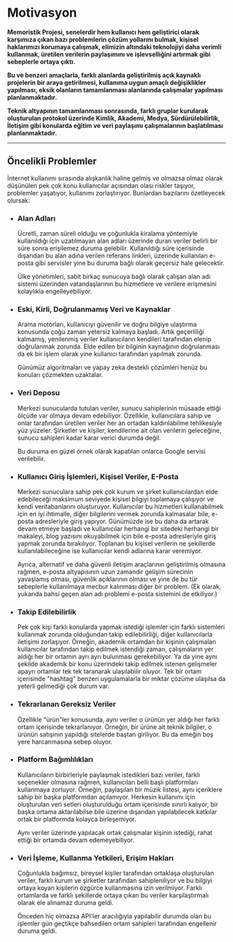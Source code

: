 # Motivasyon

**Memoristik Projesi, senelerdir hem kullanıcı hem geliştirici olarak karşımıza çıkan bazı problemlerin çözüm yollarını bulmak, kişisel haklarımızı korumaya çalışmak, elimizin altındaki teknolojiyi daha verimli kullanmak, üretilen verilerin paylaşımını ve işlevselliğini artırmak gibi sebeplerle ortaya çıktı.**

**Bu ve benzeri amaçlarla, farklı alanlarda geliştirilmiş açık kaynaklı projelerin bir araya getirilmesi, kullanıma uygun amaçlı değişiklikler yapılması, eksik olanların tamamlanması alanlarında çalışmalar yapılması planlanmaktadır.**

**Teknik altyapının tamamlanması sonrasında, farklı gruplar kurularak oluşturulan protokol üzerinde Kimlik, Akademi, Medya, Sürdürülebilirlik, İletişim gibi konularda eğitim ve veri paylaşımı çalışmalarının başlatılması planlanmaktadır.**

---

## **Öncelikli Problemler**

İnternet kullanımı sırasında alışkanlık haline gelmiş ve olmazsa olmaz olarak düşünülen pek çok konu kullanıcılar açısından olası riskler taşıyor, problemler yaşatıyor, kullanımı zorlaştırıyor. Bunlardan bazılarını özetleyecek olursak:

- ### Alan Adları

    Ücretli, zaman süreli olduğu ve çoğunlukla kiralama yöntemiyle kullanıldığı için uzatılmayan alan adları üzerinde duran veriler belirli bir süre sonra erişilemez duruma gelebilir. Kullanıldığı süre içerisinde dışarıdan bu alan adına verilen referans linkleri, üzerinde kullanılan e-posta gibi servisler yine bu duruma bağlı olarak geçersiz hale gelecektir.

    Ülke yönetimleri, sabit birkaç sunucuya bağlı olarak çalışan alan adı sistemi üzerinden vatandaşlarının bu hizmetlere ve verilere erişmesini kolaylıkla engelleyebiliyor.


- ### Eski, Kirli, Doğrulanmamış Veri ve Kaynaklar

    Arama motorları, kullanıcıyı güvenilir ve doğru bilgiye ulaştırma konusunda çoğu zaman yetersiz kalmaya başladı. Artık geçerliliği kalmamış, yenilenmiş veriler kullanıcıların kendileri tarafından elenip doğrulanmak zorunda. Elde edilen bir bilginin kaynağının doğrulanması da ek bir işlem olarak yine kullanıcı tarafından yapılmak zorunda.

    Günümüz algoritmaları ve yapay zeka destekli çözümleri henüz bu konuları çözmekten uzaktalar.

- ### Veri Deposu

    Merkezi sunucularda tutulan veriler, sunucu sahiplerinin müsaade ettiği ölçüde var olmaya devam edebiliyor. Özellikle, kullanıcılara sahip ve onlar tarafından üretilen veriler her an ortadan kaldırılabilme tehlikesiyle yüz yüzeler. Şirketler ve kişiler, kendilerine ait olan verilerin geleceğine, sunucu sahipleri kadar karar verici durumda değil.
    
    Bu duruma en güzel örnek olarak kapatılan onlarca Google servisi verilebilir.

- ### Kullanıcı Giriş İşlemleri, Kişisel Veriler, E-Posta

    Merkezi sunuculara sahip pek çok kurum ve şirket kullanıcılardan elde edebileceği maksimum seviyede kişisel bilgiyi toplamaya çalışıyor ve kendi veritabanlarını oluşturuyor. Kullanıcılar bu hizmetleri kullanabilmek için en iyi ihtimalle, diğer bilgilerini vermek zorunda kalmasalar bile, e-posta adresleriyle giriş yapıyor. Günümüzde ise bu daha da artarak devam etmeye başladı ve kullanıcılar herhangi bir sitedeki herhangi bir makaleyi, blog yazısını okuyabilmek için bile e-posta adresleriyle giriş yapmak zorunda bırakılıyor. Toplanan bu kişisel verilerin ne şekillerde kullanılabileceğine ise kullanıcılar kendi adlarına karar veremiyor.
    
    Ayrıca, alternatif ve daha güvenli iletişim araçlarının geliştirilmiş olmasına rağmen, e-posta altyapısının uzun zamandır gelişim sürecinin yavaşlamış olması, güvenlik açıklarının olması ve yine de bu tür sebeplerle kullanılmaya mecbur kalınması diğer bir problem. (Ek olarak, yukarıda bahsi geçen alan adı problemi e-posta sistemini de etkiliyor.)

- ### Takip Edilebilirlik

    Pek çok kişi farklı konularda yapmak istediği işlemler için farklı sistemleri kullanmak zorunda olduğundan takip edilebilirliği, diğer kullanıcılarla iletişimi zorlaşıyor. Örneğin, akademik ortamdan bir kişinin çalışmaları kullanıcılar tarafından takip edilmek istendiği zaman, çalışmaların yer aldığı her bir ortamın ayrı ayrı bulunması gerekebiliyor. Ya da yine aynı şekilde akademik bir konu üzerindeki takip edilmek istenen gelişmeler apayrı ortamlar tek tek taranarak ulaşılabilir oluyor. Tek bir ortam içerisinde "hashtag" benzeri uygulamalarla bir miktar çözüme ulaşılsa da yeterli gelmediği çok durum var.

- ### Tekrarlanan Gereksiz Veriler

    Özellikle "ürün"ler konusunda, aynı veriler o ürünün yer aldığı her farklı ortam içerisinde tekrarlanıyor. Örneğin, bir ürüne ait teknik bilgiler, o ürünün satışının yapıldığı sitelerde baştan giriliyor. Bu da emeğin boş yere harcanmasına sebep oluyor.

- ### Platform Bağımlılıkları

    Kullanıcıların birbirleriyle paylaşmak istedikleri bazı veriler, farklı seçenekler olmasına rağmen, kullanıcıları belli başlı platformları kullanmaya zorluyor. Örneğin, paylaşılan bir müzik listesi, aynı içeriklere sahip bir başka platformdan açılamıyor. Herkesin kullanımı için oluşturulan veri setleri oluşturulduğu ortam içerisinde sınırlı kalıyor, bir başka ortama aktarılabilse bile üzerine dışarıdan yapılabilecek katkılar ortak bir platformda kolayca birleşemiyor.
    
    Aynı veriler üzerinde yapılacak ortak çalışmalar kişinin istediği, rahat ettiği bir ortamda devam edemeyebiliyor.

- ### Veri İşleme, Kullanma Yetkileri, Erişim Hakları

    Çoğunlukla bağımsız, bireysel kişiler tarafından ortaklaşa oluşturulan veriler, farklı kurum ve şirketler tarafından sahipleniliyor ve bu bilgiyi ortaya koyan kişilerin özgürce kullanmasına izin verilmiyor. Farklı ortamlarda ve farklı şekillerde ortaya çıkan bu veriler karşılaştırmalı olarak ele alınamaz duruma geldi.
    
    Önceden hiç olmazsa API'ler aracılığıyla yapılabilir durumda olan bu işlemler gün geçtikçe bahsedilen ortam sahipleri tarafından engellenir duruma geldi.
